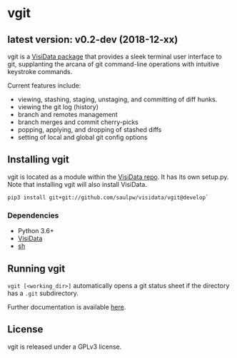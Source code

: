 # vgit

## latest version: v0.2-dev (2018-12-xx)

vgit is a [VisiData package](https://visidata.org) that provides a sleek terminal user interface to git, supplanting the arcana of git command-line operations with intuitive keystroke commands.

Current features include:
- viewing, stashing, staging, unstaging, and committing of diff hunks.
- viewing the git log (history)
- branch and remotes management
- branch merges and commit cherry-picks
- popping, applying, and dropping of stashed diffs
- setting of local and global git config options

## Installing vgit

vgit is located as a module within the [VisiData repo](https://github.com/saulpw/visidata/vgit). It has its own setup.py. Note that installing vgit will also install VisiData.

```
pip3 install git+git://github.com/saulpw/visidata/vgit@develop`
```

### Dependencies

- Python 3.6+
- [VisiData](https://visidata.org/)
- [sh](https://github.com/saulpw/sh)

## Running vgit

`vgit [<working_dir>]` automatically opens a git status sheet if the directory has a `.git` subdirectory.

Further documentation is available [here](vgit-guide.md).

## License

vgit is released under a GPLv3 license.
